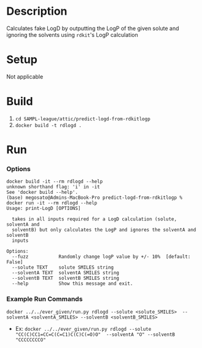 # Description
Calculates fake LogD by outputting the LogP of the given solute and ignoring the solvents using `rdkit`'s LogP calculation

# Setup
Not applicable

# Build
1. `cd SAMPL-league/attic/predict-logd-from-rdkitlogp`
2. `docker build -t rdlogd .`

# Run
### Options
```
docker build -it --rm rdlogd --help
unknown shorthand flag: 'i' in -it
See 'docker build --help'.
(base) megosato@Admins-MacBook-Pro predict-logd-from-rdkitlogp % docker run -it --rm rdlogd --help
Usage: print-LogD [OPTIONS]

  takes in all inputs required for a LogD calculation (solute, solventA and
  solventB) but only calculates the LogP and ignores the solventA and solventB
  inputs

Options:
  --fuzz           Randomly change logP value by +/- 10%  [default: False]
  --solute TEXT    solute SMILES string
  --solventA TEXT  solventA SMILES string
  --solventB TEXT  solventB SMILES string
  --help           Show this message and exit.
  ```

### Example Run Commands
`docker ../../ever_given/run.py rdlogd --solute <solute_SMILES>  --solventA <solventA_SMILES> --solventB <solventB_SMILES>`
* Ex: `docker ../../ever_given/run.py rdlogd --solute "CC(C)CC1=CC=C(C=C1)C(C)C(=O)O"  --solventA "O" --solventB "CCCCCCCCO"`
